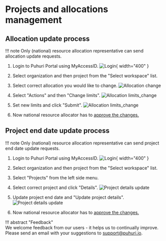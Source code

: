 # Projects and allocations management


## Allocation update process

!!! note
    Only (national) resource allocation representative can send allocation update requests. 

1. Login to Puhuri Portal using MyAccessID.
   ![Login](../../../assets/Login.PNG){ width="400" }

2. Select organization and then project from the "Select workspace" list.
3. Select correct allocation you would like to change.
   ![Allocation change](../../../assets/Allocation_mod1.PNG)

4. Select "Actions" and then "Change limits".
   ![Allocation limits_change](../../../assets/Allocation_mod2.PNG)

5. Set new limits and click "Submit".
   ![Allocation limits_change](../../../assets/Limits_change.PNG)

6. Now national resource allocator has to [approve the changes.](https://puhuri.neic.no/puhuri_portal/user_guide_shared/project_approval_shared/#approving-project-and-allocation-creation-requests)

## Project end date update process

!!! note
    Only (national) resource allocation representative can send project end date update requests. 

1. Login to Puhuri Portal using MyAccessID.
   ![Login](../../../assets/Login.PNG){ width="400" }

2. Select organization and then project from the "Select workspace" list.
3. Select "Projects" from the left side menu.
4. Select correct project and click "Details".
   ![Project details update](../../../assets/Projects_details.PNG)

5. Update project end date and "Update project details".
   ![Project details update](../../../assets/project_data_update.PNG)

6. Now national resource allocator has to [approve the changes.](https://puhuri.neic.no/puhuri_portal/user_guide_shared/project_approval_shared/#approving-project-and-allocation-update-requests)


!!! abstract "Feedback"   
    We welcome feedback from our users - it helps us to continually improve. Please send an email with your suggestions to [support@puhuri.io](mailto:support@puhuri.io).

